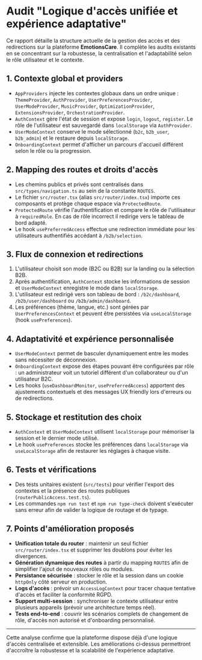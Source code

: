 
# Audit "Logique d'accès unifiée et expérience adaptative"

Ce rapport détaille la structure actuelle de la gestion des accès et des redirections sur la plateforme **EmotionsCare**. Il complète les audits existants en se concentrant sur la robustesse, la centralisation et l'adaptabilité selon le rôle utilisateur et le contexte.

## 1. Contexte global et providers

- `AppProviders` injecte les contextes globaux dans un ordre unique : `ThemeProvider`, `AuthProvider`, `UserPreferencesProvider`, `UserModeProvider`, `MusicProvider`, `OptimizationProvider`, `ExtensionsProvider`, `OrchestrationProvider`.
- `AuthContext` gère l'état de session et expose `login`, `logout`, `register`. Le rôle de l'utilisateur est sauvegardé dans `localStorage` via `AuthProvider`.
- `UserModeContext` conserve le mode sélectionné (`b2c`, `b2b_user`, `b2b_admin`) et le restaure depuis `localStorage`.
- `OnboardingContext` permet d'afficher un parcours d'accueil différent selon le rôle ou la progression.

## 2. Mapping des routes et droits d'accès

- Les chemins publics et privés sont centralisés dans `src/types/navigation.ts` au sein de la constante `ROUTES`.
- Le fichier `src/router.tsx` (alias `src/router/index.tsx`) importe ces composants et protège chaque espace via `ProtectedRoute`.
- `ProtectedRoute` vérifie l'authentification et compare le rôle de l'utilisateur à `requiredRole`. En cas de rôle incorrect il redirige vers le tableau de bord adapté.
- Le hook `usePreferredAccess` effectue une redirection immédiate pour les utilisateurs authentifiés accédant à `/b2b/selection`.

## 3. Flux de connexion et redirections

1. L'utilisateur choisit son mode (B2C ou B2B) sur la landing ou la sélection B2B.
2. Après authentification, `AuthContext` stocke les informations de session et `UserModeContext` enregistre le mode dans `localStorage`.
3. L'utilisateur est redirigé vers son tableau de bord : `/b2c/dashboard`, `/b2b/user/dashboard` ou `/b2b/admin/dashboard`.
4. Les préférences (thème, langue, etc.) sont gérées par `UserPreferencesContext` et peuvent être persistées via `useLocalStorage` (hook `usePreferences`).

## 4. Adaptativité et expérience personnalisée

- `UserModeContext` permet de basculer dynamiquement entre les modes sans nécessiter de déconnexion.
- `OnboardingContext` expose des étapes pouvant être configurées par rôle : un administrateur voit un tutoriel différent d'un collaborateur ou d'un utilisateur B2C.
- Les hooks (`useDashboardMonitor`, `usePreferredAccess`) apportent des ajustements contextuels et des messages UX friendly lors d'erreurs ou de redirections.

## 5. Stockage et restitution des choix

- `AuthContext` et `UserModeContext` utilisent `localStorage` pour mémoriser la session et le dernier mode utilisé.
- Le hook `usePreferences` stocke les préférences dans `localStorage` via `useLocalStorage` afin de restaurer les réglages à chaque visite.

## 6. Tests et vérifications

- Des tests unitaires existent (`src/tests`) pour vérifier l'export des contextes et la présence des routes publiques (`routerPublicAccess.test.ts`).
- Les commandes `npm run test` et `npm run type-check` doivent s'exécuter sans erreur afin de valider la logique de routage et de typage.

## 7. Points d'amélioration proposés

- **Unification totale du router** : maintenir un seul fichier `src/router/index.tsx` et supprimer les doublons pour éviter les divergences.
- **Génération dynamique des routes** à partir du mapping `ROUTES` afin de simplifier l'ajout de nouveaux rôles ou modules.
- **Persistance sécurisée** : stocker le rôle et la session dans un cookie `httpOnly` côté serveur en production.
- **Logs d'accès** : prévoir un `AccessLogContext` pour tracer chaque tentative d'accès et faciliter la conformité RGPD.
- **Support multi‑session** : synchroniser le contexte utilisateur entre plusieurs appareils (prévoir une architecture temps réel).
- **Tests end‑to‑end** : couvrir les scénarios complets de changement de rôle, d'accès non autorisé et d'onboarding personnalisé.

---

Cette analyse confirme que la plateforme dispose déjà d'une logique d'accès centralisée et extensible. Les améliorations ci‑dessus permettront d'accroître la robustesse et la scalabilité de l'expérience adaptative.

